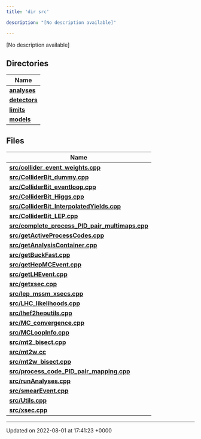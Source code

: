 ```yaml
---
title: 'dir src'

description: "[No description available]"

---
```







[No description available]

## Directories

| Name           |
| -------------- |
| **[analyses](/documentation/code/gambit_sphinx/files/dir_ebf4efc09232e9b3baff73345d00af17/#dir-analyses)**  |
| **[detectors](/documentation/code/gambit_sphinx/files/dir_ec0001d0a47d8f5e87814a0c290a00e6/#dir-detectors)**  |
| **[limits](/documentation/code/gambit_sphinx/files/dir_43317e43f0d2f00527788176b6ed19bf/#dir-limits)**  |
| **[models](/documentation/code/gambit_sphinx/files/dir_6a2ef1661f87480de03fb9e3f0a6d5bc/#dir-models)**  |

## Files

| Name           |
| -------------- |
| **[src/collider_event_weights.cpp](/documentation/code/gambit_sphinx/files/collider__event__weights_8cpp/#file-collider-event-weights.cpp)**  |
| **[src/ColliderBit_dummy.cpp](/documentation/code/gambit_sphinx/files/colliderbit__dummy_8cpp/#file-colliderbit-dummy.cpp)**  |
| **[src/ColliderBit_eventloop.cpp](/documentation/code/gambit_sphinx/files/colliderbit__eventloop_8cpp/#file-colliderbit-eventloop.cpp)**  |
| **[src/ColliderBit_Higgs.cpp](/documentation/code/gambit_sphinx/files/colliderbit__higgs_8cpp/#file-colliderbit-higgs.cpp)**  |
| **[src/ColliderBit_InterpolatedYields.cpp](/documentation/code/gambit_sphinx/files/colliderbit__interpolatedyields_8cpp/#file-colliderbit-interpolatedyields.cpp)**  |
| **[src/ColliderBit_LEP.cpp](/documentation/code/gambit_sphinx/files/colliderbit__lep_8cpp/#file-colliderbit-lep.cpp)**  |
| **[src/complete_process_PID_pair_multimaps.cpp](/documentation/code/gambit_sphinx/files/complete__process__pid__pair__multimaps_8cpp/#file-complete-process-pid-pair-multimaps.cpp)**  |
| **[src/getActiveProcessCodes.cpp](/documentation/code/gambit_sphinx/files/getactiveprocesscodes_8cpp/#file-getactiveprocesscodes.cpp)**  |
| **[src/getAnalysisContainer.cpp](/documentation/code/gambit_sphinx/files/getanalysiscontainer_8cpp/#file-getanalysiscontainer.cpp)**  |
| **[src/getBuckFast.cpp](/documentation/code/gambit_sphinx/files/getbuckfast_8cpp/#file-getbuckfast.cpp)**  |
| **[src/getHepMCEvent.cpp](/documentation/code/gambit_sphinx/files/gethepmcevent_8cpp/#file-gethepmcevent.cpp)**  |
| **[src/getLHEvent.cpp](/documentation/code/gambit_sphinx/files/getlhevent_8cpp/#file-getlhevent.cpp)**  |
| **[src/getxsec.cpp](/documentation/code/gambit_sphinx/files/getxsec_8cpp/#file-getxsec.cpp)**  |
| **[src/lep_mssm_xsecs.cpp](/documentation/code/gambit_sphinx/files/lep__mssm__xsecs_8cpp/#file-lep-mssm-xsecs.cpp)**  |
| **[src/LHC_likelihoods.cpp](/documentation/code/gambit_sphinx/files/lhc__likelihoods_8cpp/#file-lhc-likelihoods.cpp)**  |
| **[src/lhef2heputils.cpp](/documentation/code/gambit_sphinx/files/lhef2heputils_8cpp/#file-lhef2heputils.cpp)**  |
| **[src/MC_convergence.cpp](/documentation/code/gambit_sphinx/files/mc__convergence_8cpp/#file-mc-convergence.cpp)**  |
| **[src/MCLoopInfo.cpp](/documentation/code/gambit_sphinx/files/mcloopinfo_8cpp/#file-mcloopinfo.cpp)**  |
| **[src/mt2_bisect.cpp](/documentation/code/gambit_sphinx/files/mt2__bisect_8cpp/#file-mt2-bisect.cpp)**  |
| **[src/mt2w.cc](/documentation/code/gambit_sphinx/files/mt2w_8cc/#file-mt2w.cc)**  |
| **[src/mt2w_bisect.cpp](/documentation/code/gambit_sphinx/files/mt2w__bisect_8cpp/#file-mt2w-bisect.cpp)**  |
| **[src/process_code_PID_pair_mapping.cpp](/documentation/code/gambit_sphinx/files/process__code__pid__pair__mapping_8cpp/#file-process-code-pid-pair-mapping.cpp)**  |
| **[src/runAnalyses.cpp](/documentation/code/gambit_sphinx/files/runanalyses_8cpp/#file-runanalyses.cpp)**  |
| **[src/smearEvent.cpp](/documentation/code/gambit_sphinx/files/smearevent_8cpp/#file-smearevent.cpp)**  |
| **[src/Utils.cpp](/documentation/code/gambit_sphinx/files/utils_8cpp/#file-utils.cpp)**  |
| **[src/xsec.cpp](/documentation/code/gambit_sphinx/files/xsec_8cpp/#file-xsec.cpp)**  |






-------------------------------

Updated on 2022-08-01 at 17:41:23 +0000
